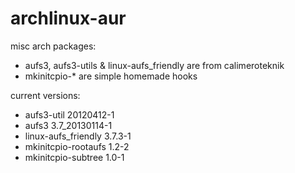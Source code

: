 archlinux-aur
=============

misc arch packages:

* aufs3, aufs3-utils & linux-aufs_friendly are from calimeroteknik
* mkinitcpio-* are simple homemade hooks

current versions:

* aufs3-util                20120412-1
* aufs3                     3.7_20130114-1
* linux-aufs_friendly       3.7.3-1
* mkinitcpio-rootaufs       1.2-2
* mkinitcpio-subtree        1.0-1
